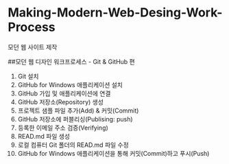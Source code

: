 # Making-Modern-Web-Desing-Work-Process
모던 웹 사이트 제작

##모던 웹 디자인 워크프로세스 - Git & GitHub 편

1. Git 설치
2. GitHub for Windows 애플리케이션 설치
3. GitHub 가입 및 애플리케이션에 연결
4. GitHub 저장소(Repository) 생성
5. 프로젝트 샘플 파일 추가(Add) & 커밋(Commit)
6. GitHub 저장소에 퍼블리싱(Publising: push)
7. 등록한 이메일 주소 검증(Verifying)
8. READ.md 파일 생성
9. 로컬 컴퓨터 Git 폴더의 READ.md 파일 수정
10. GitHub for Windows 애플리케이션을 통해 커밋(Commit)하고 푸시(Push)